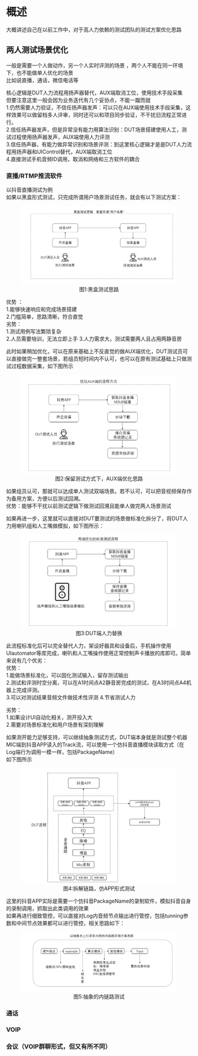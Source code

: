 # 概述
大概讲述自己在以前工作中，对于高人力依赖的测试团队的测试方案优化思路

## 两人测试场景优化
一般是需要一个人做动作，另一个人实时评测的场景  ，两个人不能在同一环境下，也不能做单人优化的场景  
比如说直播，通话，微信电话等  
  
核心逻辑是DUT人力流程用扬声器替代，AUX端取消工位，使用技术手段采集  
但要注意这里一般会因为业务迭代有几个妥协点，不能一蹴而就  
1.仍然需要人力验证，不信任扬声器发声：可以只在AUX端使用技术手段采集，这样效果可以做留档多人评审，同时还可以和项目同步验证，不干扰旧流程正常进行。  
2.信任扬声器发声，但是异常没有能力用算法识别：DUT场景搭建使用人工，测试过程使用扬声器发声，AUX端使用人力评测  
3.信任扬声器，有能力做异常识别和场景评测：到这里核心逻辑才是是DUT人力流程用扬声器和UIControl替代，AUX端取消工位  
4.直接测试手机音频ID调用，取消和网络和三方软件的耦合  
### 直播/RTMP推流软件
以抖音直播测试为例  
如果以黑盒形式测试，只完成所谓用户场景测试任务，就会有以下测试方案：  
<div align="center">
<figure>
    <img src="photo/测试部分流程图/初级测试，黑盒测试场景.png" alt="图片描述" />
    <figcaption>图1:黑盒测试思路</figcaption>
</figure>
</div>  

优势 ：   
1.能够快速响应和完成场景搭建  
2.门槛简单，思路清晰，符合直觉  
劣势：  
1.测试用例写法繁琐复杂  
2.人员需要培训，无法立即上手
3.人力需求大，测试需要两人且占用两静音房
  
此时如果稍加优化，可以在原来基础上不反直觉的做AUX端优化，DUT测试员可以直接做完一整套场景，若组员短时间内不认可，也可以在原有测试基础上只做测试过程数据采集，如下图所示  

<div align="center">
<figure>
    <img src="photo/测试部分流程图/优化AUX端的流程方式.png" alt="图片描述" />
    <figcaption>图2:保留测试方式下，AUX端优化思路</figcaption>
</figure>
</div>   

如果组员认可，那就可以达成单人测试双端场景。若不认可，可以把音视频保存作为备用方案，方便以后测试回溯。  
优势：能够不干扰以前测试逻辑下做测试回溯且能单人做完两人场景测试   

如果再进一步，这里就可以直接对DUT要测试的场景做标准化拆分了，将DUT人力用喇叭组和人工嘴做模拟，如下图所示：
<div align="center">
<figure>
    <img src="photo/测试部分流程图/DUT人力替换.png" alt="图片描述" />
    <figcaption>图3:DUT端人力替换</figcaption>
</figure>
</div>  

此流程标准化后可以完全替代人力，架设好器具和设备后，手机操作使用UIautomator等库完成，喇叭和人工嘴操作使用正常控制声卡播放的库即可。简单来说有几个优劣：  
优势：  
1.能做场景标准化，可以固化测试输入，留存测试输出  
2.测试和评测时空分离，可以在A1时间点A2静音房完成的测试，在A3时间点A4机器上完成评测。  
3.可以对测试结果音频文件做技术性评测
4.节省测试人力  


劣势：  
1.如果设计UI自动化相关，测开投入大  
2.需要对场景标准化和用户场景有深刻理解  

如果测开能力足够支持，可以继续抽象测试方式，DUT端本身就是测试整个机器MIC端到抖音APP读入的Track流，可以使用一个仿抖音直播模块读取方式（在Log端行为调用一模一样，包括PackageName）  
如下图所示  

<div align="center">
<figure>
    <img src="photo/测试部分流程图/摒除黑盒思路，拆解链路，回归测试本质.png" alt="图片描述" />
    <figcaption>图4:拆解链路，仿APP形式测试</figcaption>
</figure>
</div>  

这里的抖音APP实际是需要一个仿抖音PackageName的录制软件，模拟抖音自身的录制调用，抓取出此类调用的效果  
如果再进行细致管控，可以直接对Log内音频节点输出进行管控，包括tunning参数和中间节点效果都可以进行管控，相关思路如下：  

<div align="center">
<figure>
    <img src="photo/测试部分流程图/抽象内链路评测.png" alt="图片描述" />
    <figcaption>图5:抽象的内链路测试</figcaption>
</figure>
</div>  


### 通话


### VOIP

### 会议（VOIP群聊形式，但又有所不同）